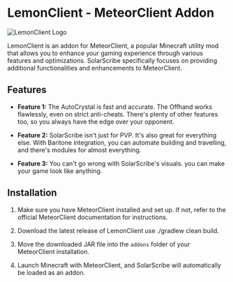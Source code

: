 # LemonClient - MeteorClient Addon

![LemonClient Logo](https://github.com/FinLemonKe/SolarScribe/blob/master/src/main/resources/assets/solar-scribe/icons/icon.png)

LemonClient is an addon for MeteorClient, a popular Minecraft utility mod that allows you to enhance your gaming experience through various features and optimizations. SolarScribe specifically focuses on providing additional functionalities and enhancements to MeteorClient.

## Features

- **Feature 1:** The AutoCrystal is fast and accurate. The Offhand works flawlessly, even on strict anti-cheats. There's plenty of other features too, so you always have the edge over your opponent.

- **Feature 2:** SolarScribe isn't just for PVP. It's also great for everything else. With Baritone integration, you can automate building and travelling, and there's modules for almost everything.

- **Feature 3:** You can't go wrong with SolarScribe's visuals. you can make your game look like anything.

## Installation

1. Make sure you have MeteorClient installed and set up. If not, refer to the official MeteorClient documentation for instructions.

2. Download the latest release of LemonClient use ./gradlew clean build.

3. Move the downloaded JAR file into the `addons` folder of your MeteorClient installation.

4. Launch Minecraft with MeteorClient, and SolarScribe will automatically be loaded as an addon.
